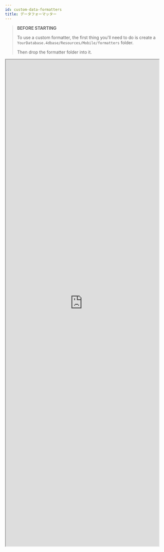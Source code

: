 ```yaml
---
id: custom-data-formatters
title: データフォーマッター
---
```


> **BEFORE STARTING**
> 
> To use a custom formatter, the first thing you'll need to do is create a `YourDatabase.4dbase/Resources/Mobile/formatters` folder.
> 
> Then drop the formatter folder into it.

<div markdown="1">

<iframe src="https://4d-go-mobile.github.io/gallery/#/type/formatter/picker/0" scrolling="no" height="1600" width="100%"></iframe>
</div>